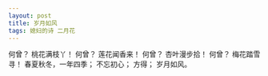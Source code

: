 ```yaml
---
layout: post
title: 岁月如风
tags: 媳妇的诗 二月花
---
```


何曾？
桃花满枝丫！
何曾？
莲花闻香来！
何曾？
杏叶漫步拾！
何曾？
梅花踏雪寻！
春夏秋冬，一年四季；
不忘初心；
方得；
岁月如风。
